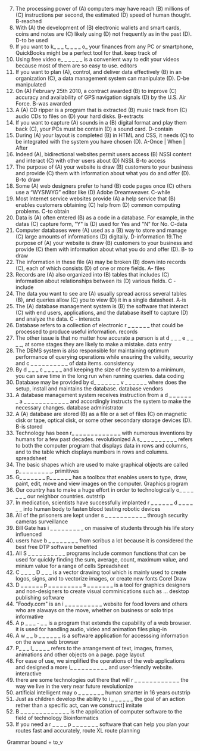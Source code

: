 7. The processing power of (A) computers may have reach (B) millions of (C) instructions per second, the estimated (D) speed of human thought. 
    B-reached
9. With (A) the development of (B) electronic wallets and smart cards, coins and notes are (C) likely using (D) not frequently as in the past (D). 
    D-to be used
10. If you want to k_ _ _ t_ _ _ _ o_ your finances from any PC or smartphone, QuickBooks might be a perfect tool for that. 
    keep track of
11. Using free video e_ _ _ _ _ _ is a convenient way to edit your videos because most of them are so easy to use. 
    editors
2. If you want to plan (A), control, and deliver data effectively (B) in an organization (C), a data management system can manipulate (D).
    D-be manipulated
3. On (A) February 25th 2010, a contract awarded (B) to improve (C) accuracy and availability of GPS navigation signals (D) by the U.S. Air Force.
    B-was awarded
9. A (A) CD ripper is a program that is extracted (B) music track from (C) audio CDs to files on (D) your hard disks.
    B-extracts
10. If you want to capture (A) sounds in a (B) digital format and play them back (C), your PCs must be contain (D) a sound card.
    D-contain
3. During (A) your layout is completed (B) in HTML and CSS, it needs (C) to be integrated with the system you have chosen (D).
    A-Once | When | After
5. Indeed (A), bidirectional websites permit users access (B) NSSI content and interact (C) with other users about (D) NSSI.
    B-to access
6. The purpose of (A) your website is draw (B) customers to your business and provide (C) them with information about what you do and offer (D).
    B-to draw
7. Some (A) web designers prefer to hand (B) code pages once (C) others use a “WYSIWYG” editor like (D) Adobe Dreamweaver.
    C-while
8. Most Internet service websites provide (A) a help service that (B) enables customers obtaining (C) help from (D) common computing problems.
    C-to obtain
17.  Data is (A) often entered (B) as a code in a database. For example, in the datas (C) capture form, "Y" is (D) used for Yes and "N" for No. 
    C-data
18. Computer databases were (A) used as a (B) way to store and manage (C) large amounts of informations (D) digitally. 
    D-information
19.The purpose of (A) your website is draw (B) customers to your business and provide (C) them with information about what you do and offer (D). 
    B- to draw
22. The information in these file (A) may be broken (B) down into records (C), each of which consists (D) of one or more fields. 
    A- files
23. Records are (A) also organized into (B) tables that includes (C) information about relationships between its (D) various fields. 
    C - include
24. The data you want to see are (A) usually spread across several tables (B), and queries allow (C) you to view (D) it in a single datasheet. 
    A-is
25. The (A) database management system is (B) the software that interact (C) with end users, applications, and the database itself to capture (D) and analyze the data. 
    C - interacts
19. Database refers to a collection of electronic r _ _ _ _ _ _ that could be processed to produce useful information.
    records
24. The other issue is that no matter how accurate a person is at d _ _ _ e _ _ _ _, at some stages they are likely to make a mistake.
    data entry
22. The DBMS system is also responsible for maintaining optimum performance of querying operations while ensuring the validity, security and c _ _ _ _ _ _ _ _ _ _ of data items.
    consistency
25. By d _ _ _ c _ _ _ _ _ and keeping the size of the system to a minimum, you can save time in the long run when running queries.
    data coding
21. Database may be provided by d_ _ _ _ _ _ _ v _ _ _ _ _ _ where does the setup, install and maintains the database.
    database vendors
23. A database management system receives instruction from a d _ _ _ _ _ _ _ a _ _ _ _ _ _ _ _ _ _ _ _ and accordingly instructs the system to make the necessary changes.
    database administrator
20.  A (A) database are stored (B) as a file or a set of files (C) on magnetic disk or tape, optical disk, or some other secondary storage devices (D). 
    B-is stored
7. Technology has been r_ _ _ _ _ _ _ _ _ _ _ _ _ with numerous inventions by humans for a few past decades.
    revolutionized
A s_ _ _ _ _ _ _ _ _ _ refers to both the computer program that displays data in rows and columns, and to the table which displays numbers in rows and columns.
    spreadsheet
2. The basic shapes which are used to make graphical objects are called p_ _ _ _ _ _ _ _ _. 
    primitives
4. G_ _ _ _ _ _ _ p_ _ _ _ _ _ has a toolbox that enables users to type, draw, paint, edit, move and view images on the computer.
    Graphics program
9. Our country has to make a huge effort in order to technologically o_ _ _ _ _ _ _ our neighbor countries.
    outstrip
3. In medication, scientists have successfully implanted r _ _ _ _ _ _ d _ _ _ _ _ _ into human body to fasten blood testing
    robotic devices
7. All of the prisoners are kept under s _ _ _ _ _ _ _ _ _ _ _ through security cameras
    surveillance
8. Bill Gate has i _ _ _ _ _ _ _ _ _ on massive of students through his life story
    influenced
1. users have b _ _ _ _ _ _ _ _ from scribus a lot because it is considered the best free DTP software
    benefited
2. All S _ _ _ _ _ _ _ _ _ _ programs include common functions that can be used for quickly finding the sum, average, count, maximum value, and 
minium value for a range of cells
    Spreadsheet
3. C _ _ _ _ D _ _ _ is a vector drawing tool which is mainly used to create logos, signs, and to vectorize images, or create new fonts
   Corel Draw 
4. D _ _ _ _ _ _ p _ _ _ _ _ _ _ _ _ s _ _ _ _ _ _ _ is a tool for graphics designers and non-designers to create visual comminications such as ...
    desktop publishing software
3. "Foody.com" is an i _ _ _ _ _ _ _ _ _ _ website for food lovers and others who are alaways on the move, whether on business or solo trips
    informative
4. A p _ _ _ - _ _ is a program that extends the capability of a web browser. it is used for handling audio, video and animation files
    plug-in
5. A w _ _ b _ _ _ _ _ _ is a software application for accesssing information on the www
    web browser
1. P_ _ _ l_ _ _ _ _ refers to the arrangement of text, images, frames, animations and other objects on a page. 
    page layout
8. For ease of use, we simplified the operations of the web applications and designed a more i_ _ _ _ _ _ _ _ _ _ and user-friendly website. 
    interactive
1. there are some technologies out there that will r _ _ _ _ _ _ _ _ _ _ _ _ the way we live in the very near future
    revolutionize
2. artificial intelligent may o _ _ _ _ _ _ _ human smarter in 16 years
    outstrip
3. Just as children develop the ability to i _ _ _ _ _ _ the goal of an action rether than a specific act, can we construct]
    imitate
4. B _ _ _ _ _ _ _ _ _ _ _ _ _ is the application of computer software to the field of technology
    Bioinformatics
5. If you need a r _ _ _ _ p _ _ _ _ _ _ _ software that can help you plan your routes fast and accurately, route XL
    route planning

Grammar
bound + to_v